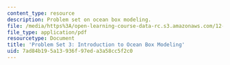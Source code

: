 ```yaml
---
content_type: resource
description: Problem set on ocean box modeling.
file: /media/https%3A/open-learning-course-data-rc.s3.amazonaws.com/12-740-paleoceanography-spring-2008/7ad84b195a13936f97eda3a58cc5f2c0_problemset3.pdf
file_type: application/pdf
resourcetype: Document
title: 'Problem Set 3: Introduction to Ocean Box Modeling'
uid: 7ad84b19-5a13-936f-97ed-a3a58cc5f2c0
---
```

